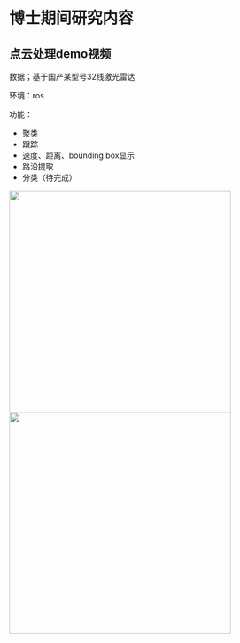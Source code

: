 # 博士期间研究内容 
## 点云处理demo视频

数据；基于国产某型号32线激光雷达

环境：ros

功能：
- 聚类
- 跟踪
- 速度、距离、bounding box显示
- 路沿提取
- 分类（待完成）


<img src="https://github.com/cy2307422/blog/blob/master/demo-BKTH.gif" width="400" hegiht="650"/>

<img src="https://github.com/cy2307422/blog/blob/master/demo-BKTH2.gif" width="400" hegiht="650"/>

